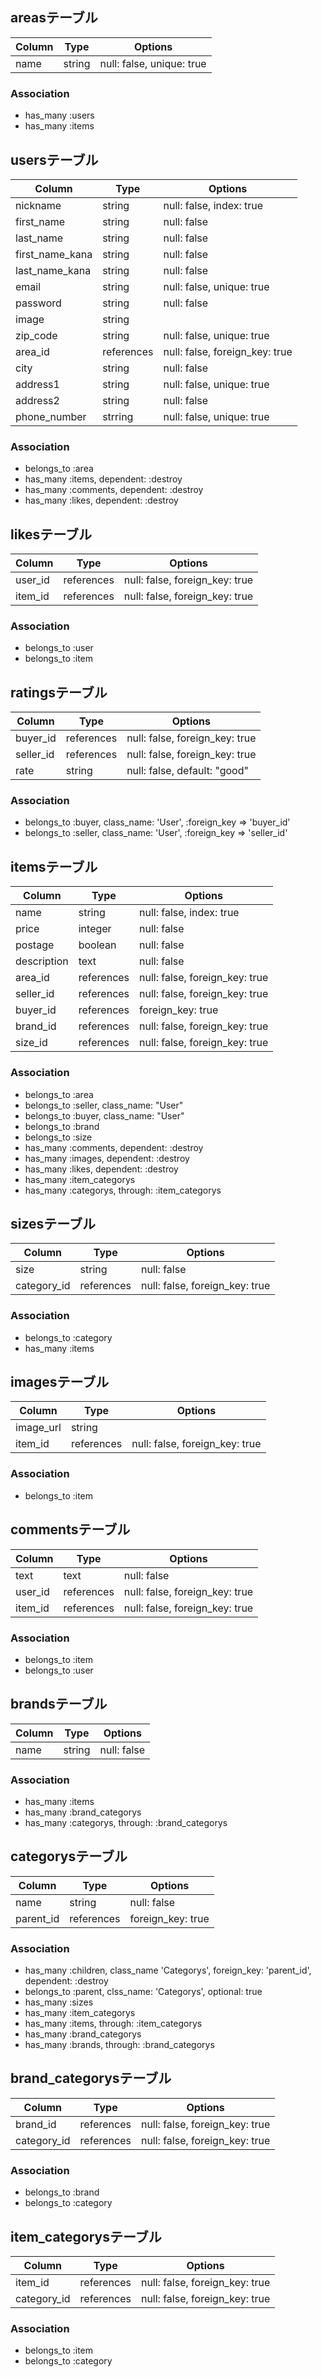 ## areasテーブル
|Column|Type|Options|
|------|----|-------|
|name|string|null: false, unique: true|

### Association
- has_many :users
- has_many :items

## usersテーブル
|Column|Type|Options|
|------|----|-------|
|nickname|string|null: false, index: true|
|first_name|string|null: false|
|last_name|string|null: false|
|first_name_kana|string|null: false|
|last_name_kana|string|null: false|
|email|string|null: false, unique: true|
|password|string|null: false|
|image|string||
|zip_code|string|null: false, unique: true|
|area_id|references|null: false, foreign_key: true|
|city|string|null: false|
|address1|string|null: false, unique: true|
|address2|string|null: false|
|phone_number|strring|null: false, unique: true|

### Association
- belongs_to :area
- has_many :items, dependent: :destroy
- has_many :comments, dependent: :destroy
- has_many :likes, dependent: :destroy

## likesテーブル
|Column|Type|Options|
|------|----|-------|
|user_id|references|null: false, foreign_key: true|
|item_id|references|null: false, foreign_key: true|

### Association
- belongs_to :user
- belongs_to :item

## ratingsテーブル
|Column|Type|Options|
|------|----|-------|
|buyer_id|references|null: false, foreign_key: true|
|seller_id|references|null: false, foreign_key: true|
|rate|string|null: false, default: "good"|

### Association
- belongs_to :buyer, class_name: 'User', :foreign_key => 'buyer_id'
- belongs_to :seller, class_name: 'User', :foreign_key => 'seller_id'

## itemsテーブル
|Column|Type|Options|
|------|----|-------|
|name|string|null: false, index: true|
|price|integer|null: false|
|postage|boolean|null: false|
|description|text|null: false|
|area_id|references|null: false, foreign_key: true|
|seller_id|references|null: false, foreign_key: true|
|buyer_id|references|foreign_key: true|
|brand_id|references|null: false, foreign_key: true|
|size_id|references|null: false, foreign_key: true|

### Association
- belongs_to :area
- belongs_to :seller, class_name: "User"
- belongs_to :buyer, class_name: "User"
- belongs_to :brand
- belongs_to :size
- has_many :comments, dependent: :destroy
- has_many :images, dependent: :destroy
- has_many :likes, dependent: :destroy
- has_many :item_categorys
- has_many :categorys, through: :item_categorys

## sizesテーブル
|Column|Type|Options|
|------|----|-------|
|size|string|null: false|
|category_id|references|null: false, foreign_key: true|

### Association
- belongs_to :category
- has_many :items

## imagesテーブル
|Column|Type|Options|
|------|----|-------|
|image_url|string||
|item_id|references|null: false, foreign_key: true|

### Association
- belongs_to :item

## commentsテーブル
|Column|Type|Options|
|------|----|-------|
|text|text|null: false|
|user_id|references|null: false, foreign_key: true|
|item_id|references|null: false, foreign_key: true|

### Association
- belongs_to :item
- belongs_to :user

## brandsテーブル
|Column|Type|Options|
|------|----|-------|
|name|string|null: false|

### Association
- has_many :items
- has_many :brand_categorys
- has_many :categorys, through: :brand_categorys

## categorysテーブル
|Column|Type|Options|
|------|----|-------|
|name|string|null: false|
|parent_id|references|foreign_key: true|

### Association
- has_many :children, class_name 'Categorys', foreign_key: 'parent_id', dependent: :destroy
- belongs_to :parent, clss_name: 'Categorys', optional: true
- has_many :sizes
- has_many :item_categorys
- has_many :items, through: :item_categorys
- has_many :brand_categorys
- has_many :brands, through: :brand_categorys

## brand_categorysテーブル
|Column|Type|Options|
|------|----|-------|
|brand_id|references|null: false, foreign_key: true|
|category_id|references|null: false, foreign_key: true|

### Association
- belongs_to :brand
- belongs_to :category

## item_categorysテーブル
|Column|Type|Options|
|------|----|-------|
|item_id|references|null: false, foreign_key: true|
|category_id|references|null: false, foreign_key: true|

### Association
- belongs_to :item
- belongs_to :category

